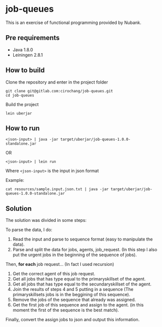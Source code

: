 # job-queues

This is an exercise of functional programming provided by Nubank.

## Pre requirements

- Java 1.8.0
- Leiningen 2.8.1

## How to build

Clone the repository and enter in the project folder
```
git clone git@gitlab.com:cirochang/job-queues.git
cd job-queues
```

Build the project
```
lein uberjar
```

## How to run

```
<json-input> | java -jar target/uberjar/job-queues-1.0.0-standalone.jar
```

OR
```
<json-input> | lein run
```

Where `<json-input>` is the input in json format

Example:
```
cat resources/sample.input.json.txt | java -jar target/uberjar/job-queues-1.0.0-standalone.jar
```

## Solution

The solution was divided in some steps:

To parse the data, I do:
1. Read the input and parse to sequence format (easy to manipulate the data).
2. Parse and split the data for jobs, agents, job_request. (In this step I also put the urgent jobs in the beginning of the sequence of jobs).

Then, **for each** job request... (In fact I used recursion)
1. Get the correct agent of this job request.
2. Get all jobs that has type equal to the primaryskillset of the agent.
3. Get all jobs that has type equal to the secundaryskillset of the agent.
4. Join the results of steps 4 and 5 putting in a sequence (The primaryskillsets jobs is in the beggining of this sequence).
5. Remove the jobs of the sequence that already was assigned.
6. Get the first job of this sequence and assign to the agent. (in this moment the first of the sequence is the best match).

Finally, convert the assign jobs to json and output this information.

